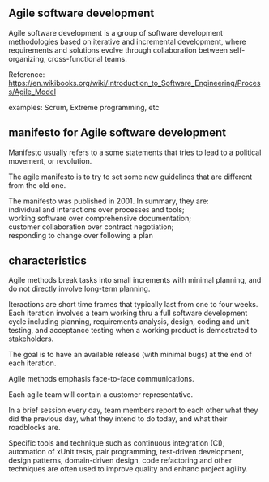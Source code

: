 Agile software development
----------------------------

Agile software development is a group of software development methodologies
based on iterative and incremental development,
where requirements and solutions evolve through collaboration
between self-organizing, cross-functional teams.

Reference: https://en.wikibooks.org/wiki/Introduction_to_Software_Engineering/Process/Agile_Model

examples: Scrum, Extreme programming, etc


manifesto for Agile software development
------------------------

Manifesto usually refers to a some statements that tries to lead to 
a political movement, or revolution.

The agile manifesto is to try to set some new guidelines
that are different from the old one.

The manifesto was published in 2001. 
In summary, they are:  
individual and interactions over processes and tools;  
working software over comprehensive documentation;  
customer collaboration over contract negotiation;  
responding to change over following a plan


characteristics
---------------------

Agile methods break tasks into small increments with minimal planning,
and do not directly involve long-term planning.

Iteractions are short time frames that typically last from one to four weeks.
Each iteration involves a team working thru a full software development cycle
including planning, requirements analysis, design, coding and unit testing,
and acceptance testing when a working product is demostrated to stakeholders.

The goal is to have an available release (with minimal bugs) at the end of each iteration.

Agile methods emphasis face-to-face communications.

Each agile team will contain a customer representative.

In a brief session every day, team members report to each other
what they did the previous day, what they intend to do today,
and what their roadblocks are.

Specific tools and technique such as continuous integration (CI),
automation of xUnit tests, pair programming, 
test-driven development, design patterns,
domain-driven design, code refactoring and other techniques
are often used to improve quality and enhanc project agility.
